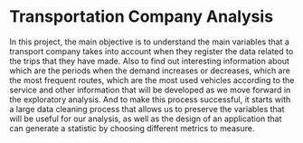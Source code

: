 # Transportation Company Analysis

In this project, the main objective is to understand the main variables that a transport company takes into account when they register the data related to the trips that they have made. Also to find out interesting information about which are the periods when the demand increases or decreases, which are the most frequent routes, which are the most used vehicles according to the service and other information that will be developed as we move forward in the exploratory analysis. And to make this process successful, it starts with a large data cleaning process that allows us to preserve the variables that will be useful for our analysis, as well as the design of an application that can generate a statistic by choosing different metrics to measure.
